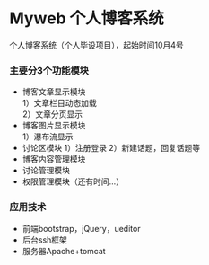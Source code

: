 # Myweb 个人博客系统
个人博客系统（个人毕设项目），起始时间10月4号

### 主要分3个功能模块
* 博客文章显示模块   
  1）文章栏目动态加载  
  2）文章分页显示
* 博客图片显示模块  
  1）瀑布流显示
* 讨论区模块
  1）注册登录
  2）新建话题，回复话题等
* 博客内容管理模块
* 讨论管理模块
* 权限管理模块（还有时间...）

### 应用技术

* 前端bootstrap，jQuery，ueditor
* 后台ssh框架
* 服务器Apache+tomcat
